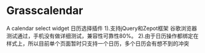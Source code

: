 # Grasscalendar
A  calendar select widget  日历选择插件
1).支持jQuery和Zepot框架 谷歌浏览器测试通过，手机没有做详细测试，兼容性可靠性80%。
2).由于日历操作都绑定在样式上，所以目前单个页面暂时只支持一个日历，多个日历会有想不到的冲突
